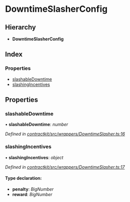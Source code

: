 # DowntimeSlasherConfig

## Hierarchy

* **DowntimeSlasherConfig**

## Index

### Properties

* [slashableDowntime]()
* [slashingIncentives]()

## Properties

### slashableDowntime

• **slashableDowntime**: _number_

_Defined in_ [_contractkit/src/wrappers/DowntimeSlasher.ts:16_](https://github.com/celo-org/celo-monorepo/blob/master/packages/contractkit/src/wrappers/DowntimeSlasher.ts#L16)

### slashingIncentives

• **slashingIncentives**: _object_

_Defined in_ [_contractkit/src/wrappers/DowntimeSlasher.ts:17_](https://github.com/celo-org/celo-monorepo/blob/master/packages/contractkit/src/wrappers/DowntimeSlasher.ts#L17)

#### Type declaration:

* **penalty**: _BigNumber_
* **reward**: _BigNumber_

